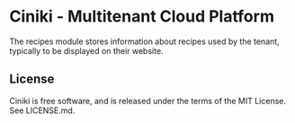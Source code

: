 Ciniki - Multitenant Cloud Platform
===========================================

The recipes module stores information about recipes used by the tenant,
typically to be displayed on their website.

License
-------
Ciniki is free software, and is released under the terms of the MIT License. See LICENSE.md.

